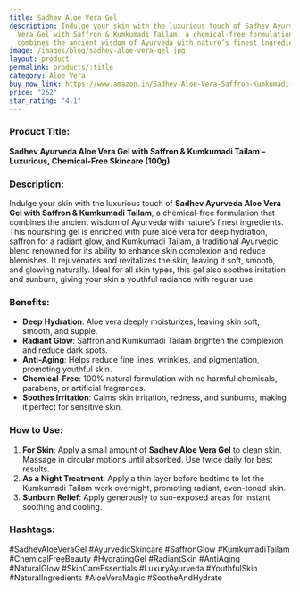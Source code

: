 ```yaml
---
title: Sadhev Aloe Vera Gel
description: Indulge your skin with the luxurious touch of Sadhev Ayurveda Aloe
  Vera Gel with Saffron & Kumkumadi Tailam, a chemical-free formulation that
  combines the ancient wisdom of Ayurveda with nature’s finest ingredients.
image: /images/blog/sadhev-aloe-vera-gel.jpg
layout: product
permalink: products/:title
category: Aloe Vera
buy_now_link: https://www.amazon.in/Sadhev-Aloe-Vera-Saffron-Kumkumadi-Thailam/dp/B0BSV87MTJ/ref=sxin_15_pa_sp_search_thematic_sspa?content-id=amzn1.sym.5f0af06c-b5c9-4e71-bd04-2954cdf89bd6%3Aamzn1.sym.5f0af06c-b5c9-4e71-bd04-2954cdf89bd6&tag=m0150-21
price: "262"
star_rating: "4.1"
---
```

### Product Title:
**Sadhev Ayurveda Aloe Vera Gel with Saffron & Kumkumadi Tailam – Luxurious, Chemical-Free Skincare (100g)**

### Description:
Indulge your skin with the luxurious touch of **Sadhev Ayurveda Aloe Vera Gel with Saffron & Kumkumadi Tailam**, a chemical-free formulation that combines the ancient wisdom of Ayurveda with nature’s finest ingredients. This nourishing gel is enriched with pure aloe vera for deep hydration, saffron for a radiant glow, and Kumkumadi Tailam, a traditional Ayurvedic blend renowned for its ability to enhance skin complexion and reduce blemishes. It rejuvenates and revitalizes the skin, leaving it soft, smooth, and glowing naturally. Ideal for all skin types, this gel also soothes irritation and sunburn, giving your skin a youthful radiance with regular use.

### Benefits:
- **Deep Hydration**: Aloe vera deeply moisturizes, leaving skin soft, smooth, and supple.
- **Radiant Glow**: Saffron and Kumkumadi Tailam brighten the complexion and reduce dark spots.
- **Anti-Aging**: Helps reduce fine lines, wrinkles, and pigmentation, promoting youthful skin.
- **Chemical-Free**: 100% natural formulation with no harmful chemicals, parabens, or artificial fragrances.
- **Soothes Irritation**: Calms skin irritation, redness, and sunburns, making it perfect for sensitive skin.

### How to Use:
1. **For Skin**: Apply a small amount of **Sadhev Aloe Vera Gel** to clean skin. Massage in circular motions until absorbed. Use twice daily for best results.
2. **As a Night Treatment**: Apply a thin layer before bedtime to let the Kumkumadi Tailam work overnight, promoting radiant, even-toned skin.
3. **Sunburn Relief**: Apply generously to sun-exposed areas for instant soothing and cooling.

### Hashtags:
#SadhevAloeVeraGel #AyurvedicSkincare #SaffronGlow #KumkumadiTailam #ChemicalFreeBeauty #HydratingGel #RadiantSkin #AntiAging #NaturalGlow #SkinCareEssentials #LuxuryAyurveda #YouthfulSkin #NaturalIngredients #AloeVeraMagic #SootheAndHydrate
